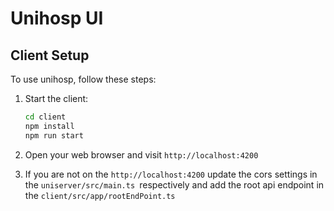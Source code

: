 # Unihosp UI

## Client Setup

To use unihosp, follow these steps:

1. Start the client:
    ```bash
    cd client
    npm install
    npm run start
    ```

2. Open your web browser and visit `http://localhost:4200`

3. If you are not on the `http://localhost:4200` update the cors settings in the `uniserver/src/main.ts `respectively and add the root api endpoint in the `client/src/app/rootEndPoint.ts`